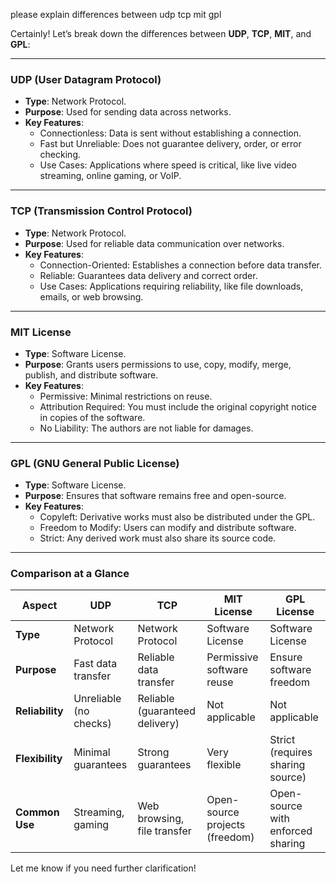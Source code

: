 please explain differences between udp tcp mit gpl

Certainly! Let’s break down the differences between **UDP**, **TCP**, **MIT**, and **GPL**:

---

### **UDP (User Datagram Protocol)**
- **Type**: Network Protocol.
- **Purpose**: Used for sending data across networks.
- **Key Features**:
  - Connectionless: Data is sent without establishing a connection.
  - Fast but Unreliable: Does not guarantee delivery, order, or error checking.
  - Use Cases: Applications where speed is critical, like live video streaming, online gaming, or VoIP.

---

### **TCP (Transmission Control Protocol)**
- **Type**: Network Protocol.
- **Purpose**: Used for reliable data communication over networks.
- **Key Features**:
  - Connection-Oriented: Establishes a connection before data transfer.
  - Reliable: Guarantees data delivery and correct order.
  - Use Cases: Applications requiring reliability, like file downloads, emails, or web browsing.

---

### **MIT License**
- **Type**: Software License.
- **Purpose**: Grants users permissions to use, copy, modify, merge, publish, and distribute software.
- **Key Features**:
  - Permissive: Minimal restrictions on reuse.
  - Attribution Required: You must include the original copyright notice in copies of the software.
  - No Liability: The authors are not liable for damages.

---

### **GPL (GNU General Public License)**
- **Type**: Software License.
- **Purpose**: Ensures that software remains free and open-source.
- **Key Features**:
  - Copyleft: Derivative works must also be distributed under the GPL.
  - Freedom to Modify: Users can modify and distribute software.
  - Strict: Any derived work must also share its source code.

---

### Comparison at a Glance
| Aspect       | UDP                            | TCP                             | MIT License                        | GPL License                       |
|--------------|--------------------------------|----------------------------------|-------------------------------------|-----------------------------------|
| **Type**     | Network Protocol              | Network Protocol                | Software License                   | Software License                  |
| **Purpose**  | Fast data transfer            | Reliable data transfer          | Permissive software reuse          | Ensure software freedom           |
| **Reliability** | Unreliable (no checks)      | Reliable (guaranteed delivery)  | Not applicable                     | Not applicable                    |
| **Flexibility** | Minimal guarantees         | Strong guarantees               | Very flexible                      | Strict (requires sharing source)  |
| **Common Use**| Streaming, gaming            | Web browsing, file transfer     | Open-source projects (freedom)     | Open-source with enforced sharing |

Let me know if you need further clarification!
